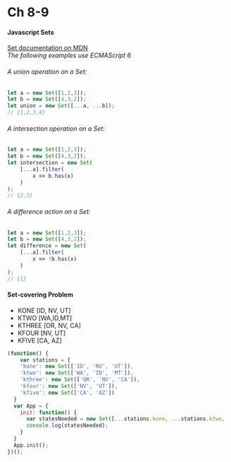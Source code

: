 # Ch 8-9
#### Javascript Sets
[ Set documentation on MDN](https://developer.mozilla.org/en-US/docs/Web/JavaScript/Reference/Global_Objects/Set)  
_The following examples use ECMAScript 6_
###### A union operation on a Set:
```javascript
let a = new Set([1,2,3]);
let b = new Set([4,3,2]);
let union = new Set([...a, ...b]);
// {1,2,3,4}
```
###### A intersection operation on a Set:
```javascript
let a = new Set([1,2,3]);
let b = new Set([4,3,2]);
let intersection = new Set(
    [...a].filter(
        x => b.has(x)
    )
);
// {2,3}
```
###### A difference action on a Set:
```javascript
let a = new Set([1,2,3]);
let b = new Set([4,3,2]);
let difference = new Set(
    [...a].filter(
        x => !b.has(x)
    )
);
// {1}
```
#### Set-covering Problem
+ KONE [ID, NV, UT]
+ KTWO [WA,ID,MT]
+ KTHREE [OR, NV, CA]
+ KFOUR [NV, UT]
+ KFIVE [CA, AZ]
```javascript
(function() {
	var stations = {
    'kone': new Set(['ID', 'NV', 'UT']),
    'ktwo': new Set(['WA', 'ID', 'MT']),
    'kthree': new Set(['OR', 'NV', 'CA']),
    'kfour': new Set(['NV', 'UT']),
    'kfive': new Set(['CA', 'AZ'])
  }
  var App = {
    init: function() {
      var statesNeeded = new Set([...stations.kone, ...stations.ktwo, ...stations.kthree, ...stations.kfour, ...stations.kfive]);
      console.log(statesNeeded);
    }
  }
  App.init();
})();
```
